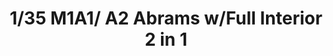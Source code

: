 ---
layout: product
title: "1/35 M1A1/ A2 Abrams w/Full Interior 2 in 1"
price: "8500" 
desc: "Maketa"
img_path: "/assets/img/RFM5007.webp"
brand: "N/A"
available: true
special_offer: false
new: true
soon: false
cat: "010000"
subcat: "010800"
subsubcat: "0N/A"
sifra: "RFM5007"
popular: false
spec: false
---
